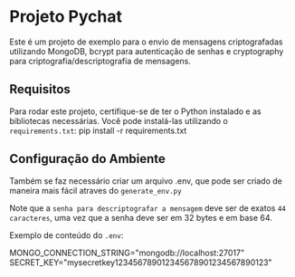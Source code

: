 # Projeto Pychat

Este é um projeto de exemplo para o envio de mensagens criptografadas utilizando MongoDB, bcrypt para autenticação de senhas e cryptography para criptografia/descriptografia de mensagens.

## Requisitos

Para rodar este projeto, certifique-se de ter o Python instalado e as bibliotecas necessárias. Você pode instalá-las utilizando o `requirements.txt`:
pip install -r requirements.txt

## Configuração do Ambiente
Também se faz necessário criar um arquivo .env, que pode ser criado de maneira mais fácil atraves do `generate_env.py`

Note que a `senha para descriptografar a mensagem` deve ser de exatos `44 caracteres`, uma vez que a senha deve ser em 32 bytes e em base 64.

Exemplo de conteúdo do `.env`:

MONGO_CONNECTION_STRING="mongodb://localhost:27017"
SECRET_KEY="mysecretkey123456789012345678901234567890123"
